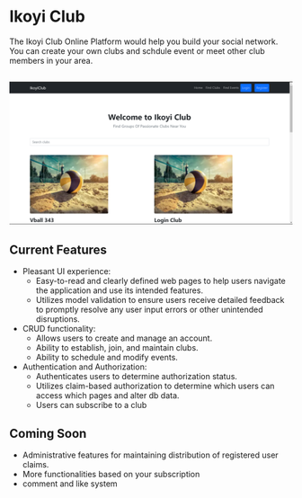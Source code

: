 # Ikoyi Club
The Ikoyi Club Online Platform would help you build your social network. You can create your own clubs and schdule event or meet other club members in your area.  
##
![Screenshot1](https://github.com/Kenzysc/IkoyiClub/blob/main/screenshots/Screenshot1.png?raw=true)

## Current Features

 * Pleasant UI experience:
   * Easy-to-read and clearly defined web pages to help users navigate the application and use its intended features.
   * Utilizes model validation to ensure users receive detailed feedback to promptly resolve any user input errors or other unintended disruptions.
 * CRUD functionality:
   * Allows users to create and manage an account.
   * Ability to establish, join, and maintain clubs.
   * Ability to schedule and modify events. 
 * Authentication and Authorization:
   * Authenticates users to determine authorization status.
   * Utilizes claim-based authorization to determine which users can access which pages and alter db data.
   * Users can subscribe to a club

## Coming Soon
   * Administrative features for maintaining distribution of registered user claims.
   * More functionalities based on your subscription
   * comment and like system  
